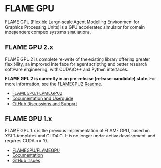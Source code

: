 # FLAME GPU

FLAME GPU (Flexible Large-scale Agent Modelling Environment for Graphics Processing Units) is a GPU accelerated simulator for domain independent complex systems simulations.

## FLAME GPU 2.x

FLAME GPU 2 is complete re-write of the existing library offering greater flexibility, an improved interface for agent scripting and better research software engineering, with CUDA/C++ and Python interfaces.

**FLAME GPU 2 is currently in an pre-release (release-candidate) state**. For more information, see the [FLAMEGPU2 Readme](https://github.com/FLAMEGPU/FLAMEGPU2#readme).

+ [FLAMEGPU/FLAMEGPU2](https://github.com/FLAMEGPU/FLAMEGPU2)
+ [Documentation and Userguide](https://docs.flamegpu.com)
+ [GitHub Discussions and Support](https://github.com/FLAMEGPU/FLAMEGPU2/discussions)

## FLAME GPU 1.x

FLAME GPU 1.x is the previous implementation of FLAME GPU, based on XSLT-templates and CUDA C.
It is no longer under active development, and requires CUDA <= 10.

+ [FLAMEGPU/FLAMEGPU](https://github.com/FLAMEGPU/FLAMEGPU)
+ [Documentation](https://docs-v1.flamegpu.com)
+ [GitHub Issues](https://github.com/FLAMEGPU/FLAMEGPU/issues)

